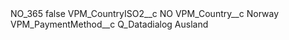 <?xml version="1.0" encoding="UTF-8"?>
<CustomMetadata xmlns="http://soap.sforce.com/2006/04/metadata" xmlns:xsi="http://www.w3.org/2001/XMLSchema-instance" xmlns:xsd="http://www.w3.org/2001/XMLSchema">
    <label>NO_365</label>
    <protected>false</protected>
    <values>
        <field>VPM_CountryISO2__c</field>
        <value xsi:type="xsd:string">NO</value>
    </values>
    <values>
        <field>VPM_Country__c</field>
        <value xsi:type="xsd:string">Norway</value>
    </values>
    <values>
        <field>VPM_PaymentMethod__c</field>
        <value xsi:type="xsd:string">Q_Datadialog Ausland</value>
    </values>
</CustomMetadata>
